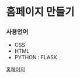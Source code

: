 # 홈페이지 만들기
<h3>사용언어</h3>
<ul>
    <li>CSS</li>
    <li>HTML</li>
    <li>PYTHON : FLASK</li>
</ul>

[홈페이지](http://chajiwon100785.pythonanywhere.com/admin/main)
